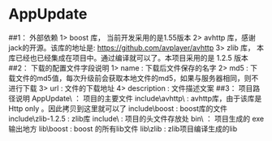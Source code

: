 # AppUpdate
##1： 外部依赖
  1> boost 库， 当前开发采用的是1.55版本
  2> avhttp 库，感谢jack的开源。该库的地址是: https://github.com/avplayer/avhttp
  3> zlib 库， 本库已经也已经集成在项目中。通过编译就可以了。本项目采用的是 1.2.5 版本
##2： 下载的配置文件字段说明
  1> name : 下载后文件保存的名字
  2> md5 : 下载文件的md5值，每次升级前会获取本地文件的md5，如果与服务器相同，则不进行下载
  3> url : 文件的下载地址
  4> description : 文件描述文案
##3： 项目路径说明
  AppUpdate\ ： 项目的主要文件
  include\avhttp\ : avhttp库，由于该库是 Http only 。因此拷贝到这里就可以了
  include\boost : boost库的文件
  include\zlib-1.2.5 : zlib库
  include\ :   项目的头文件存放处
  bin\ ： 项目生成的 exe 输出地方
  lib\boost : boost 的所有lib文件
  lib\zlib : zlib项目编译生成的lib
  
